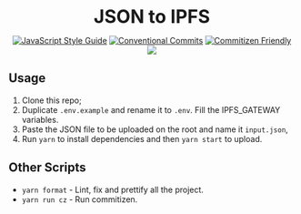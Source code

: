 <p align="center">
  <b style="font-size: 32px;">JSON to IPFS</b>
</p>

<p align="center">
  <a href="https://standardjs.com"><img src="https://img.shields.io/badge/code_style-standard-brightgreen.svg" alt="JavaScript Style Guide"></a>
  <a href="https://conventionalcommits.org"><img src="https://img.shields.io/badge/Conventional%20Commits-1.0.0-yellow.svg" alt="Conventional Commits"></a>
  <a href="http://commitizen.github.io/cz-cli/"><img src="https://img.shields.io/badge/commitizen-friendly-brightgreen.svg" alt="Commitizen Friendly"></a>
  <a href="https://app.netlify.com/sites/ecstatic-jackson-749344/deploys"><img src="https://api.netlify.com/api/v1/badges/ff0eb1e7-e70c-4319-9e5c-f8532b053900/deploy-status"></a>
</p>

## Usage

1.  Clone this repo;
2.  Duplicate `.env.example` and rename it to `.env`. Fill the IPFS_GATEWAY variables.
3.  Paste the JSON file to be uploaded on the root and name it `input.json`,
4.  Run `yarn` to install dependencies and then `yarn start` to upload.

## Other Scripts

- `yarn format` - Lint, fix and prettify all the project.
- `yarn run cz` - Run commitizen.